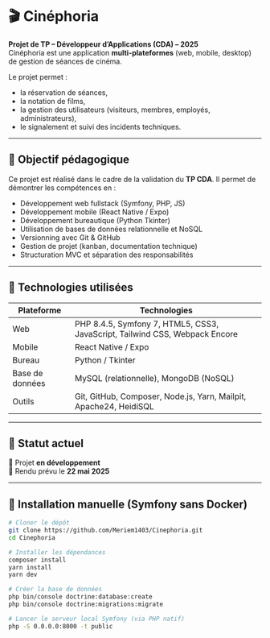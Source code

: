# 🎬 Cinéphoria

**Projet de TP – Développeur d’Applications (CDA) – 2025**  
Cinéphoria est une application **multi-plateformes** (web, mobile, desktop) de gestion de séances de cinéma.

Le projet permet :
- la réservation de séances,
- la notation de films,
- la gestion des utilisateurs (visiteurs, membres, employés, administrateurs),
- le signalement et suivi des incidents techniques.

---

## 📌 Objectif pédagogique

Ce projet est réalisé dans le cadre de la validation du **TP CDA**. Il permet de démontrer les compétences en :
- Développement web fullstack (Symfony, PHP, JS)
- Développement mobile (React Native / Expo)
- Développement bureautique (Python Tkinter)
- Utilisation de bases de données relationnelle et NoSQL
- Versionning avec Git & GitHub
- Gestion de projet (kanban, documentation technique)
- Structuration MVC et séparation des responsabilités

---

## 📁 Technologies utilisées

| Plateforme | Technologies                                                            |
|------------|-------------------------------------------------------------------------|
| Web        | PHP 8.4.5, Symfony 7, HTML5, CSS3, JavaScript, Tailwind CSS, Webpack Encore |
| Mobile     | React Native / Expo                                                     |
| Bureau     | Python / Tkinter                                                        |
| Base de données | MySQL (relationnelle), MongoDB (NoSQL)                                 |
| Outils     | Git, GitHub, Composer, Node.js, Yarn, Mailpit, Apache24, HeidiSQL       |

---

## 🚧 Statut actuel

🧪 Projet **en développement**  
📆 Rendu prévu le **22 mai 2025**

---

## 🚀 Installation manuelle (Symfony sans Docker)

```bash
# Cloner le dépôt
git clone https://github.com/Meriem1403/Cinephoria.git
cd Cinephoria

# Installer les dépendances
composer install
yarn install
yarn dev

# Créer la base de données
php bin/console doctrine:database:create
php bin/console doctrine:migrations:migrate

# Lancer le serveur local Symfony (via PHP natif)
php -S 0.0.0.0:8000 -t public